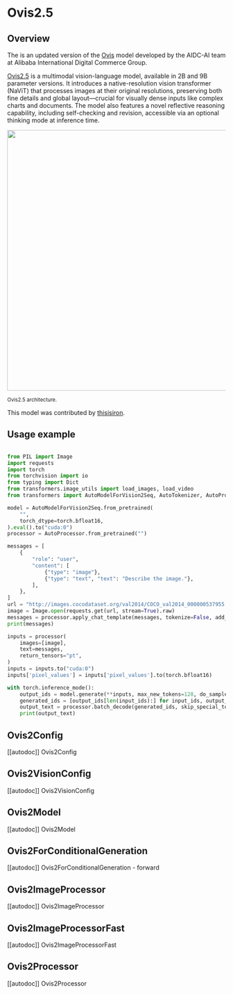 <!--Copyright 2025 The HuggingFace Team. All rights reserved.

Licensed under the Apache License, Version 2.0 (the "License"); you may not use this file except in compliance with
the License. You may obtain a copy of the License at

http://www.apache.org/licenses/LICENSE-2.0

Unless required by applicable law or agreed to in writing, software distributed under the License is distributed on
an "AS IS" BASIS, WITHOUT WARRANTIES OR CONDITIONS OF ANY KIND, either express or implied. See the License for the
specific language governing permissions and limitations under the License.

⚠️ Note that this file is in Markdown but contain specific syntax for our doc-builder (similar to MDX) that may not be
rendered properly in your Markdown viewer.

-->

# Ovis2.5

## Overview

The  is an updated version of the [Ovis](https://arxiv.org/abs/2405.20797) model developed by the AIDC-AI team at Alibaba International Digital Commerce Group. 

[Ovis2.5](https://arxiv.org/abs/2508.11737) is a multimodal vision-language model, available in 2B and 9B parameter versions. It introduces a native-resolution vision transformer (NaViT) that processes images at their original resolutions, preserving both fine details and global layout—crucial for visually dense inputs like complex charts and documents. The model also features a novel reflective reasoning capability, including self-checking and revision, accessible via an optional thinking mode at inference time.


<img src="https://cdn-uploads.huggingface.co/production/uploads/637aebed7ce76c3b834cea37/4kw2RRUhXDiMZdU7wGOfP.png"  width="600">

<small> Ovis2.5 architecture.</small>

This model was contributed by [thisisiron](https://huggingface.co/thisisiron).


## Usage example

```python

from PIL import Image
import requests
import torch
from torchvision import io
from typing import Dict
from transformers.image_utils import load_images, load_video
from transformers import AutoModelForVision2Seq, AutoTokenizer, AutoProcessor

model = AutoModelForVision2Seq.from_pretrained(
    "",
    torch_dtype=torch.bfloat16,
).eval().to("cuda:0")
processor = AutoProcessor.from_pretrained("")

messages = [
    {
        "role": "user",
        "content": [
            {"type": "image"},
            {"type": "text", "text": "Describe the image."},
        ],
    },
]
url = "http://images.cocodataset.org/val2014/COCO_val2014_000000537955.jpg"
image = Image.open(requests.get(url, stream=True).raw)
messages = processor.apply_chat_template(messages, tokenize=False, add_generation_prompt=True)
print(messages)

inputs = processor(
    images=[image],
    text=messages,
    return_tensors="pt",
)
inputs = inputs.to("cuda:0")
inputs['pixel_values'] = inputs['pixel_values'].to(torch.bfloat16)

with torch.inference_mode():
    output_ids = model.generate(**inputs, max_new_tokens=128, do_sample=False)
    generated_ids = [output_ids[len(input_ids):] for input_ids, output_ids in zip(inputs.input_ids, output_ids)]
    output_text = processor.batch_decode(generated_ids, skip_special_tokens=True)
    print(output_text)
```

<!-- TODO: Convert Ovis2 to Ovis2.5  -->

## Ovis2Config

[[autodoc]] Ovis2Config

## Ovis2VisionConfig

[[autodoc]] Ovis2VisionConfig

## Ovis2Model

[[autodoc]] Ovis2Model

## Ovis2ForConditionalGeneration

[[autodoc]] Ovis2ForConditionalGeneration
    - forward

## Ovis2ImageProcessor

[[autodoc]] Ovis2ImageProcessor

## Ovis2ImageProcessorFast

[[autodoc]] Ovis2ImageProcessorFast

## Ovis2Processor

[[autodoc]] Ovis2Processor
